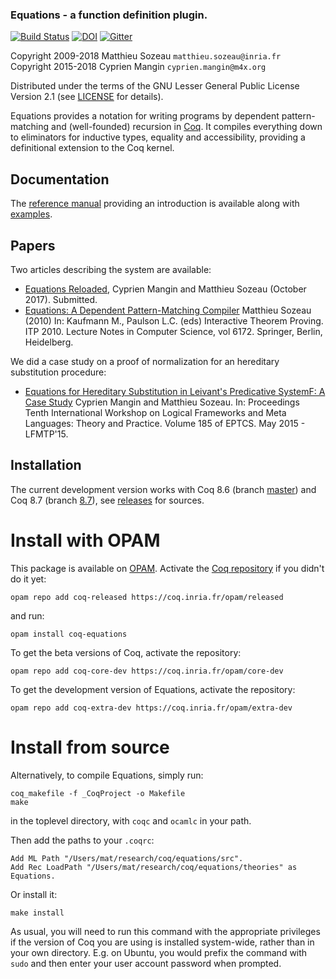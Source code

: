 ### **Equations** - a function definition plugin.

[![Build Status](https://travis-ci.org/mattam82/Coq-Equations.svg?branch=master)](https://travis-ci.org/mattam82/Coq-Equations/branches)
[![DOI](https://zenodo.org/badge/DOI/10.5281/zenodo.1117297.svg)](https://doi.org/10.5281/zenodo.1117297)
[![Gitter](https://img.shields.io/gitter/room/nwjs/nw.js.svg)](https://gitter.im/coq/Equations)

Copyright 2009-2018 Matthieu Sozeau `matthieu.sozeau@inria.fr`  
Copyright 2015-2018 Cyprien Mangin `cyprien.mangin@m4x.org`

Distributed under the terms of the GNU Lesser General Public License
Version 2.1
(see
[LICENSE](http://github.com/mattam82/Coq-Equations/raw/master/LICENSE)
for details).

Equations provides a notation for writing programs by dependent 
pattern-matching and (well-founded) recursion
in [Coq](http://coq.inria.fr). It compiles everything down to
eliminators for inductive types, equality and accessibility,
providing a definitional extension to the Coq kernel.

## Documentation

The [reference manual](http://github.com/mattam82/Coq-Equations/raw/master/doc/equations.pdf)
providing an introduction is available along with [examples](examples).

## Papers

Two articles describing the system are available:

- [Equations Reloaded](http://www.irif.fr/~sozeau/research/publications/drafts/Equations_Reloaded.pdf), Cyprien Mangin and
  Matthieu Sozeau (October
  2017). Submitted.
- [Equations: A Dependent Pattern-Matching Compiler](https://link.springer.com/chapter/10.1007/978-3-642-14052-5_29) Matthieu
  Sozeau (2010) 
  In: Kaufmann M., Paulson L.C. (eds) Interactive Theorem
  Proving. ITP 2010. Lecture Notes in Computer Science,
  vol 6172. Springer, Berlin, Heidelberg.

We did a case study on a proof of normalization for an hereditary substitution
procedure:

- [Equations for Hereditary Substitution in Leivant's Predicative
SystemF: A Case Study](http://www.irif.fr/~sozeau/research/publications/Equations_for_Hereditary_Substitution_in_Leivants_Predicative_System_F:_a_case_study.pdf)
  Cyprien Mangin and Matthieu Sozeau. 
  In: Proceedings Tenth International Workshop on Logical Frameworks and Meta Languages: Theory and Practice. 
  Volume 185 of EPTCS. May 2015 - LFMTP'15. 

## Installation

The current development version works with Coq 8.6 (branch [master](https://github.com/mattam82/Coq-Equations/tree/master)) and Coq 8.7 (branch [8.7](https://github.com/mattam82/Coq-Equations/tree/8.7)),
see [releases](https://github.com/mattam82/Coq-Equations/releases) for
sources.

# Install with OPAM
This package is available on [OPAM](http://opam.ocaml.org/).
Activate the [Coq repository](https://github.com/coq/opam-coq-archive)
if you didn't do it yet:

    opam repo add coq-released https://coq.inria.fr/opam/released

and run:

    opam install coq-equations

To get the beta versions of Coq, activate the repository:

    opam repo add coq-core-dev https://coq.inria.fr/opam/core-dev

To get the development version of Equations, activate the repository:

    opam repo add coq-extra-dev https://coq.inria.fr/opam/extra-dev

# Install from source
Alternatively, to compile Equations, simply run:

    coq_makefile -f _CoqProject -o Makefile
    make

in the toplevel directory, with `coqc` and `ocamlc` in your path.

Then add the paths to your `.coqrc`:

    Add ML Path "/Users/mat/research/coq/equations/src".
    Add Rec LoadPath "/Users/mat/research/coq/equations/theories" as Equations.

Or install it:

    make install

As usual, you will need to run this command with the appropriate privileges
if the version of Coq you are using is installed system-wide, rather than
in your own directory. E.g. on Ubuntu, you would prefix the command with
`sudo` and then enter your user account password when prompted.

